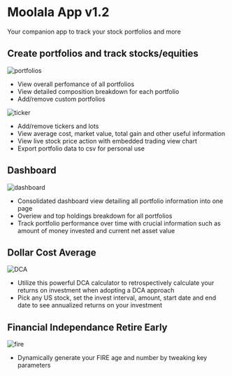 # Moolala App v1.2

Your companion app to track your stock portfolios and more

## Create portfolios and track stocks/equities

![portfolios](https://github.com/ksivabalan91/TFIP_Miniproject_v1.1/blob/master/client/src/assets/images/managePortfolios.png)

- View overall perfomance of all portfolios
- View detailed composition breakdown for each portfolio
- Add/remove custom portfolios

![ticker](https://github.com/ksivabalan91/TFIP_Miniproject_v1.1/blob/master/client/src/assets/images/editTickers.png)

- Add/remove tickers and lots
- View average cost, market value, total gain and other useful information
- View live stock price action with embedded trading view chart
- Export portfolio data to csv for personal use

## Dashboard

![dashboard](https://github.com/ksivabalan91/TFIP_Miniproject_v1.1/blob/master/client/src/assets/images/Dashboard.png)

- Consolidated dashboard view detailing all portfolio information into one page
- Overiew and top holdings breakdown for all portfolios
- Track portfolio performance over time with crucial information such as amount of money invested and current net asset value

## Dollar Cost Average

![DCA](https://github.com/ksivabalan91/TFIP_Miniproject_v1.1/blob/master/client/src/assets/images/DCA.png)

- Utilize this powerful DCA calculator to retrospectively calculate your returns on investment when adopting a DCA approach
- Pick any US stock, set the invest interval, amount, start date and end date to see annualized returns on your investment

## Financial Independance Retire Early

![fire](https://github.com/ksivabalan91/TFIP_Miniproject_v1.1/blob/master/client/src/assets/images/fire.png)

- Dynamically generate your FIRE age and number by tweaking key parameters
